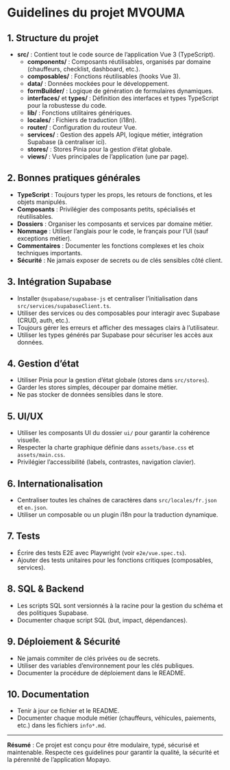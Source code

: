 # Guidelines du projet MVOUMA

## 1. Structure du projet

- **src/** : Contient tout le code source de l’application Vue 3 (TypeScript).
  - **components/** : Composants réutilisables, organisés par domaine (chauffeurs, checklist, dashboard, etc.).
  - **composables/** : Fonctions réutilisables (hooks Vue 3).
  - **data/** : Données mockées pour le développement.
  - **formBuilder/** : Logique de génération de formulaires dynamiques.
  - **interfaces/** et **types/** : Définition des interfaces et types TypeScript pour la robustesse du code.
  - **lib/** : Fonctions utilitaires génériques.
  - **locales/** : Fichiers de traduction (i18n).
  - **router/** : Configuration du routeur Vue.
  - **services/** : Gestion des appels API, logique métier, intégration Supabase (à centraliser ici).
  - **stores/** : Stores Pinia pour la gestion d’état globale.
  - **views/** : Vues principales de l’application (une par page).

## 2. Bonnes pratiques générales

- **TypeScript** : Toujours typer les props, les retours de fonctions, et les objets manipulés.
- **Composants** : Privilégier des composants petits, spécialisés et réutilisables.
- **Dossiers** : Organiser les composants et services par domaine métier.
- **Nommage** : Utiliser l’anglais pour le code, le français pour l’UI (sauf exceptions métier).
- **Commentaires** : Documenter les fonctions complexes et les choix techniques importants.
- **Sécurité** : Ne jamais exposer de secrets ou de clés sensibles côté client.

## 3. Intégration Supabase

- Installer `@supabase/supabase-js` et centraliser l’initialisation dans `src/services/supabaseClient.ts`.
- Utiliser des services ou des composables pour interagir avec Supabase (CRUD, auth, etc.).
- Toujours gérer les erreurs et afficher des messages clairs à l’utilisateur.
- Utiliser les types générés par Supabase pour sécuriser les accès aux données.

## 4. Gestion d’état

- Utiliser Pinia pour la gestion d’état globale (stores dans `src/stores`).
- Garder les stores simples, découper par domaine métier.
- Ne pas stocker de données sensibles dans le store.

## 5. UI/UX

- Utiliser les composants UI du dossier `ui/` pour garantir la cohérence visuelle.
- Respecter la charte graphique définie dans `assets/base.css` et `assets/main.css`.
- Privilégier l’accessibilité (labels, contrastes, navigation clavier).

## 6. Internationalisation

- Centraliser toutes les chaînes de caractères dans `src/locales/fr.json` et `en.json`.
- Utiliser un composable ou un plugin i18n pour la traduction dynamique.

## 7. Tests

- Écrire des tests E2E avec Playwright (voir `e2e/vue.spec.ts`).
- Ajouter des tests unitaires pour les fonctions critiques (composables, services).

## 8. SQL & Backend

- Les scripts SQL sont versionnés à la racine pour la gestion du schéma et des politiques Supabase.
- Documenter chaque script SQL (but, impact, dépendances).

## 9. Déploiement & Sécurité

- Ne jamais commiter de clés privées ou de secrets.
- Utiliser des variables d’environnement pour les clés publiques.
- Documenter la procédure de déploiement dans le README.

## 10. Documentation

- Tenir à jour ce fichier et le README.
- Documenter chaque module métier (chauffeurs, véhicules, paiements, etc.) dans les fichiers `info*.md`.

---

**Résumé** :
Ce projet est conçu pour être modulaire, typé, sécurisé et maintenable. Respecte ces guidelines pour garantir la qualité, la sécurité et la pérennité de l’application Mopayo.
